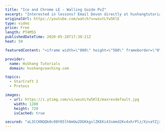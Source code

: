 ```yaml
---
title: "Ice and Chrome LE - Walling Guide PvZ"
excerpt: "Interested in lessons? Email Devon directly at hushangtutorials@outlook.com ------------------------------------------------------------------------------------------------------- Want to support HuShang Tutorials directly? Patreon is a website where you can contribute a monthly donation that will help"
originalUrl: https://youtube.com/watch?v=wxutLYw5KlE
type: video
price: Free
length: PT4M5S
publishedDateTime: 2020-05-28T17:38:21Z
heat: 50

featuredContent: "<iframe width=\"800\" height=\"500\" frameborder=\"0\" src=\"https://www.youtube.com/embed/wxutLYw5KlE\" allow=\"accelerometer; autoplay; encrypted-media; gyroscope; picture-in-picture\" allowfullscreen></iframe>"

provider:
  name: HuShang Tutorials
  domain: hushangcoaching.com

topics:
  - StarCraft 2
  - Protoss

images:
  - url: https://i.ytimg.com/vi/wxutLYw5KlE/maxresdefault.jpg
    width: 1280
    height: 720
    isCached: true

secured: "aL3CCKNQQk0c08Y05lh6mUw2DGKkgslZKEKi43smmd2Kv4xhrPlz/XzvaYZjx+cuby9iaGgNHphBMfM8ivBWVpP1bPR5FfRITtYbqlz6WRPj5HAZQxe1XrnAjr3QnCglJntvWgeuE+icOTAJ75F2DchgIqGcYRUdTTH7wJvSOCjxw10/uvdZSaEUsMxR06ZRBulKrxS0sUN9mWXC/Oq3MrDNWNT5GD3dTWmSizXKU89xmEdnqb/hjjymOyN5du8l0xDk6Rjpvj96iyb8X2P8gjTgWQK3UMBe7GNlgR6GALzWG8uyWyKC5h4dQklYMnC88UEQ/JCdYmJcq25NZYPrg3/1ac7xPl5dPTygC6JbKHKdhrDyZJlTf9ccPfozVaB0W9EA1D+EVwDYYkCZ5TBqstlYx1Bu2OhPEr9ItyNKya8=;/+CvudrSObL/UPn0wr27tQ=="
---
```


